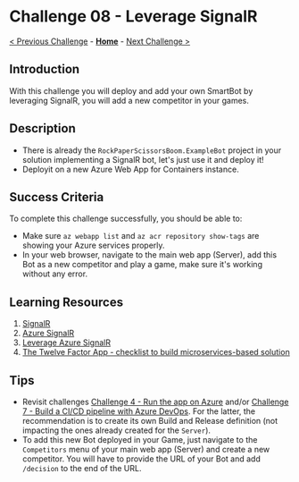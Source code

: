 # Challenge 08 - Leverage SignalR

[< Previous Challenge](./Challenge-07.md) - **[Home](../README.md)** - [Next Challenge >](./Challenge-09.md)

## Introduction

With this challenge you will deploy and add your own SmartBot by leveraging SignalR, you will add a new competitor in your games.

## Description

- There is already the `RockPaperScissorsBoom.ExampleBot` project in your solution implementing a SignalR bot, let's just use it and deploy it!
- Deployit on a new Azure Web App for Containers instance.

## Success Criteria

To complete this challenge successfully, you should be able to:

- Make sure `az webapp list` and `az acr repository show-tags` are showing your Azure services properly.
- In your web browser, navigate to the main web app (Server), add this Bot as a new competitor and play a game, make sure it's working without any error.

## Learning Resources

1. [SignalR](https://www.asp.net/signalr)
1. [Azure SignalR](https://azure.microsoft.com/en-us/services/signalr-service/)
1. [Leverage Azure SignalR](https://docs.microsoft.com/en-us/azure/azure-signalr/signalr-quickstart-dotnet-core)
1. [The Twelve Factor App - checklist to build microservices-based solution](https://12factor.net/)

## Tips

- Revisit challenges [Challenge 4 - Run the app on Azure](RunOnAzure.md) and/or [Challenge 7 - Build a CI/CD pipeline with Azure DevOps](BuildCICDPipelineWithAzureDevOps.md). For the latter, the recommendation is to create its own Build and Release definition (not impacting the ones already created for the `Server`).
- To add this new Bot deployed in your Game, just navigate to the `Competitors` menu of your main web app (Server) and create a new competitor. You will have to provide the URL of your Bot and add `/decision` to the end of the URL.

